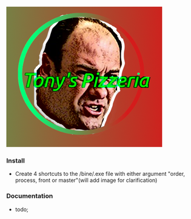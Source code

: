 ![alt test](https://github.com/AdaptiveStep/PizzaPalatsetG1/blob/jkb/data/tony_icon.png)

### Install
  - Create 4 shortcuts to the /bine/.exe file with either argument "order, process, front or master"(will add image for clarification)
### Documentation
  - todo;
